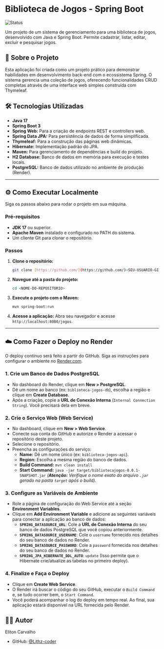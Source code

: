 # Biblioteca de Jogos - Spring Boot

![Status](https://img.shields.io/badge/status-finalizado-green)

Um projeto de um sistema de gerenciamento para uma biblioteca de jogos, desenvolvido com Java e Spring Boot. Permite cadastrar, listar, editar, excluir e pesquisar jogos.

## 🚀 Sobre o Projeto

Esta aplicação foi criada como um projeto prático para demonstrar habilidades em desenvolvimento back-end com o ecossistema Spring. O sistema gerencia uma coleção de jogos, oferecendo funcionalidades CRUD completas através de uma interface web simples construída com Thymeleaf.

## 🛠️ Tecnologias Utilizadas

- **Java 17**
- **Spring Boot 3**
- **Spring Web:** Para a criação de endpoints REST e controllers web.
- **Spring Data JPA:** Para persistência de dados de forma simplificada.
- **Thymeleaf:** Para a construção das páginas web dinâmicas.
- **Hibernate:** Implementação padrão do JPA.
- **Maven:** Para gerenciamento de dependências e build do projeto.
- **H2 Database:** Banco de dados em memória para execução e testes locais.
- **PostgreSQL:** Banco de dados utilizado no ambiente de produção (Render).

---

## ⚙️ Como Executar Localmente

Siga os passos abaixo para rodar o projeto em sua máquina.

### Pré-requisitos

- **JDK 17** ou superior.
- **Apache Maven** instalado e configurado no PATH do sistema.
- Um cliente Git para clonar o repositório.

### Passos

1.  **Clone o repositório:**
    ```bash
    git clone [https://github.com/](https://github.com/)<SEU-USUARIO-GITHUB>/<NOME-DO-REPOSITORIO>.git
    ```

2.  **Navegue até a pasta do projeto:**
    ```bash
    cd <NOME-DO-REPOSITORIO>
    ```

3.  **Execute o projeto com o Maven:**
    ```bash
    mvn spring-boot:run
    ```

4.  **Acesse a aplicação:**
    Abra seu navegador e acesse `http://localhost:8080/jogos`.

---

## ☁️ Como Fazer o Deploy no Render

O deploy contínuo será feito a partir do GitHub. Siga as instruções para configurar o ambiente no [Render.com](https://render.com/).

### 1. Crie um Banco de Dados PostgreSQL

- No dashboard do Render, clique em **New > PostgreSQL**.
- Dê um nome ao banco (ex: `biblioteca-jogos-db`), escolha a região e clique em **Create Database**.
- Após a criação, copie a **URL de Conexão Interna** (`Internal Connection String`). Você precisará dela em breve.

### 2. Crie o Serviço Web (Web Service)

- No dashboard, clique em **New > Web Service**.
- Conecte sua conta do GitHub e autorize o Render a acessar o repositório deste projeto.
- Selecione o repositório.
- Preencha as configurações do serviço:
  - **Name:** Dê um nome único (ex: `biblioteca-jogos-api`).
  - **Region:** Escolha a mesma região do banco de dados.
  - **Build Command:** `mvn clean install`
  - **Start Command:** `java -jar target/bibliotecajogos-0.0.1-SNAPSHOT.jar`
    *(**Atenção:** Verifique o nome exato do arquivo `.jar` gerado na pasta `target` após o build).*

### 3. Configure as Variáveis de Ambiente

- Role a página de configuração do Web Service até a seção **Environment Variables**.
- Clique em **Add Environment Variable** e adicione as seguintes variáveis para conectar a aplicação ao banco de dados:
  - **`SPRING_DATASOURCE_URL`**: Cole a **URL de Conexão Interna** do seu banco de dados PostgreSQL que você copiou anteriormente.
  - **`SPRING_DATASOURCE_USERNAME`**: Cole o `username` fornecido nos detalhes do seu banco de dados no Render.
  - **`SPRING_DATASOURCE_PASSWORD`**: Cole a `password` fornecida nos detalhes do seu banco de dados no Render.
  - **`SPRING_JPA_HIBERNATE_DDL_AUTO`**: `update` (Isso permite que o Hibernate crie/atualize as tabelas no primeiro deploy).

### 4. Finalize e Faça o Deploy

- Clique em **Create Web Service**.
- O Render irá buscar o código do seu GitHub, executar o `Build Command` e, se tudo ocorrer bem, o `Start Command`.
- Você poderá acompanhar o log do deploy em tempo real. Ao final, sua aplicação estará disponível na URL fornecida pelo Render.

## 👨‍💻 Autor

Eliton Carvalho

- GitHub: [@Lithz-coder](https://github.com/Lithz-coder)
